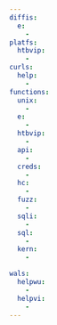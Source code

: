 ```yaml
---
diffis:
  e:
    -
platfs:
  htbvip:
    -
curls:
  help:
    -
functions:
  unix:
    -
  e:
    -
  htbvip:
    -
  api:
    -
  creds:
    -
  hc:
    -
  fuzz:
    -
  sqli:
    -
  sql:
    -
  kern:
    -

wals:
  helpwu:
    -
  helpvi:
    -
---
```

